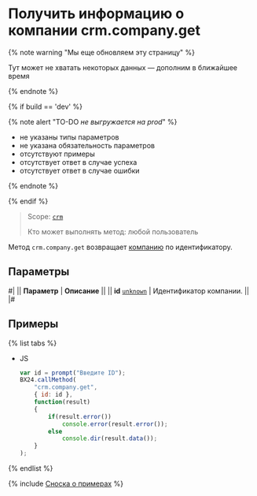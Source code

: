 # Получить информацию о компании crm.company.get

{% note warning "Мы еще обновляем эту страницу" %}

Тут может не хватать некоторых данных — дополним в ближайшее время

{% endnote %}

{% if build == 'dev' %}

{% note alert "TO-DO _не выгружается на prod_" %}

- не указаны типы параметров
- не указана обязательность параметров
- отсутствуют примеры
- отсутствует ответ в случае успеха
- отсутствует ответ в случае ошибки

{% endnote %}

{% endif %}

> Scope: [`crm`](../../scopes/permissions.md)
>
> Кто может выполнять метод: любой пользователь

Метод `crm.company.get` возвращает [компанию](./crm-company-add.md) по идентификатору.

## Параметры

#|
|| **Параметр** | **Описание** ||
|| **id**
[`unknown`](../../data-types.md) | Идентификатор компании. ||
|#

## Примеры

{% list tabs %}

- JS

    ```js
    var id = prompt("Введите ID");
    BX24.callMethod(
        "crm.company.get",
        { id: id },
        function(result)
        {
            if(result.error())
                console.error(result.error());
            else
                console.dir(result.data());
        }
    );
    ```

{% endlist %}

{% include [Сноска о примерах](../../../_includes/examples.md) %}